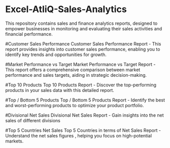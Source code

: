 # Excel-AtliQ-Sales-Analytics
This repository contains sales and finance analytics reports, designed to empower businesses in monitoring and evaluating their sales activities and financial performance.

#Customer Sales Performance
Customer Sales Performance Report - This report provides insights into customer sales performance, enabling you to identify key trends and opportunities for growth.

#Market Performance vs Target
Market Performance vs Target Report - This report offers a comprehensive comparison between market performance and sales targets, aiding in strategic decision-making.

#Top 10 Products
Top 10 Products Report - Discover the top-performing products in your sales data with this detailed report.

#Top / Bottom 5 Products
Top / Bottom 5 Products Report - Identify the best and worst-performing products to optimize your product portfolio.

#Divisional Net Sales
Divisional Net Sales Report - Gain insights into the net sales of different divisions

#Top 5 Countries Net Sales
Top 5 Countries in terms of Net Sales Report - Understand the net sales figures , helping you focus on high-potential markets.
